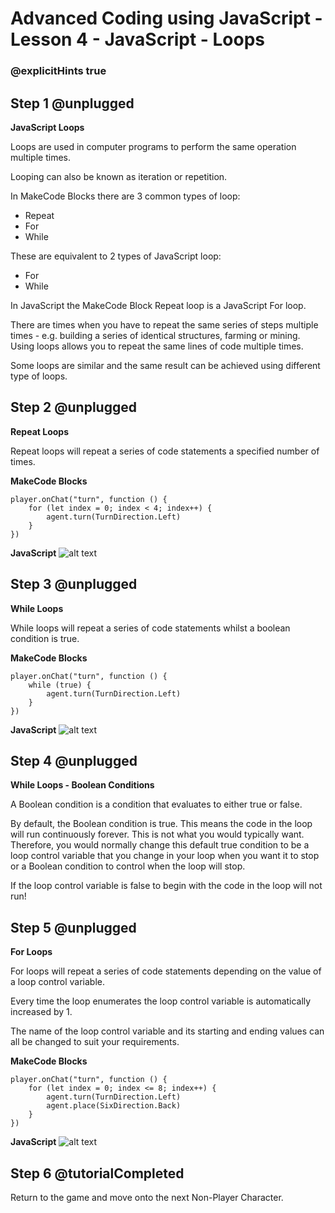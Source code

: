 # Advanced Coding using JavaScript - Lesson 4 - JavaScript - Loops

### @explicitHints true


## Step 1 @unplugged
**JavaScript Loops**

Loops are used in computer programs to perform the same operation multiple times.

Looping can also be known as iteration or repetition.

In MakeCode Blocks there are 3 common types of loop:
- Repeat
- For
- While

These are equivalent to 2 types of JavaScript loop:
- For
- While

In JavaScript the MakeCode Block Repeat loop is a JavaScript For loop.

There are times when you have to repeat the same series of steps multiple times - e.g. building a series of identical structures, farming or mining. Using loops allows you to repeat the same lines of code multiple times.

Some loops are similar and the same result can be achieved using different type of loops.

## Step 2 @unplugged
**Repeat Loops**

Repeat loops will repeat a series of code statements a specified number of times.

**MakeCode Blocks**
```blocks 
player.onChat("turn", function () {
    for (let index = 0; index < 4; index++) {
        agent.turn(TurnDirection.Left)
    }
})
```

**JavaScript**
![alt text](https://advancedjs.codingcredentials.com/Lesson4/4/images/1.jpg?raw=true "JavaScript")

## Step 3 @unplugged
**While Loops**

While loops will repeat a series of code statements whilst a boolean condition is true.

**MakeCode Blocks**
```blocks 
player.onChat("turn", function () {
    while (true) {
        agent.turn(TurnDirection.Left)
    }
})
```

**JavaScript**
![alt text](https://advancedjs.codingcredentials.com/Lesson4/4/images/4.jpg?raw=true "JavaScript")

## Step 4 @unplugged
**While Loops - Boolean Conditions**

A Boolean condition is a condition that evaluates to either true or false.

By default, the Boolean condition is true. This means the code in the loop will run continuously forever. 
This is not what you would typically want. Therefore, you would normally change this default true condition to be a loop control variable that you change in your loop when you want it to stop or a Boolean condition to control when the loop will stop.

If the loop control variable is false to begin with the code in the loop will not run!

## Step 5 @unplugged
**For Loops**

For loops will repeat a series of code statements depending on the value of a loop control variable.

Every time the loop enumerates the loop control variable is automatically increased by 1.

The name of the loop control variable and its starting and ending values can all be changed to suit your requirements.

**MakeCode Blocks**
```blocks 
player.onChat("turn", function () {
    for (let index = 0; index <= 8; index++) {
        agent.turn(TurnDirection.Left)
        agent.place(SixDirection.Back)
    }
})
```

**JavaScript**
![alt text](https://advancedjs.codingcredentials.com/Lesson4/4/images/5.jpg?raw=true "JavaScript")

## Step 6 @tutorialCompleted
Return to the game and move onto the next Non-Player Character.